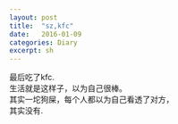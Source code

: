 ```yaml
---
layout: post
title:  "sz,kfc"
date:   2016-01-09
categories: Diary
excerpt: sh 
---
```

最后吃了kfc.
<br>
生活就是这样子，以为自己很棒。
<br>
其实一坨狗屎，每个人都以为自己看透了对方，
<br>
其实没有.
